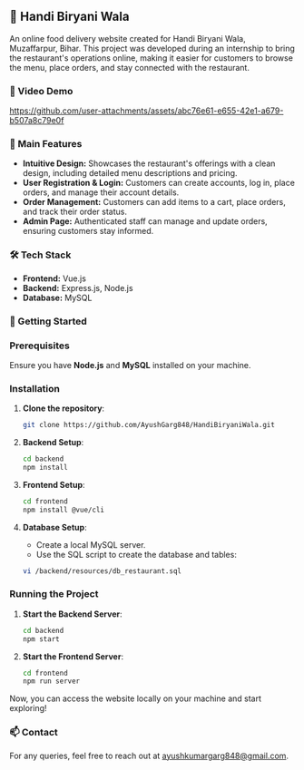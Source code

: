 ## 🍛 Handi Biryani Wala

An online food delivery website created for Handi Biryani Wala, Muzaffarpur, Bihar. This project was developed during an internship to bring the restaurant's operations online, making it easier for customers to browse the menu, place orders, and stay connected with the restaurant.

### 🎥 Video Demo

https://github.com/user-attachments/assets/abc76e61-e655-42e1-a679-b507a8c79e0f

### 🌟 Main Features

- **Intuitive Design:**
Showcases the restaurant's offerings with a clean design, including detailed menu descriptions and pricing.
- **User Registration & Login:**
Customers can create accounts, log in, place orders, and manage their account details.
- **Order Management:**
Customers can add items to a cart, place orders, and track their order status.
- **Admin Page:**
Authenticated staff can manage and update orders, ensuring customers stay informed.

### 🛠️ Tech Stack

- **Frontend:** Vue.js
- **Backend:** Express.js, Node.js
- **Database:** MySQL

### 🚀 Getting Started

### Prerequisites

Ensure you have **Node.js** and **MySQL** installed on your machine.

### Installation

1. **Clone the repository**:
   ```bash
   git clone https://github.com/AyushGarg848/HandiBiryaniWala.git
   ```

2. **Backend Setup**:
   ```bash
   cd backend
   npm install
   ```

3. **Frontend Setup**:
   ```bash
   cd frontend
   npm install @vue/cli
   ```

4. **Database Setup**:
   - Create a local MySQL server.
   - Use the SQL script to create the database and tables:
  
   
   ```bash
   vi /backend/resources/db_restaurant.sql
   ```

### Running the Project

1. **Start the Backend Server**:
   ```bash
   cd backend
   npm start
   ```

2. **Start the Frontend Server**:
   ```bash
   cd frontend
   npm run server
   ```

Now, you can access the website locally on your machine and start exploring!

### 📫 Contact

For any queries, feel free to reach out at [ayushkumargarg848@gmail.com](mailto:ayushkumargarg848@gmail.com).
